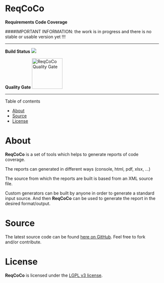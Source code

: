 # ReqCoCo
**Requirements Code Coverage**


####IMPORTANT INFORMATION: the work is in progress and there is no stable or usable version yet !!! 

----------

**Build Status** <a target="_blank" href ="https://travis-ci.org/paissad/reqcoco"><img src="https://travis-ci.org/paissad/reqcoco.svg?branch=master" /></a>

**Quality Gate** <a target="_blank" href="https://sonarqube.com/dashboard?id=net.paissad.tools.reqcoco%3Areqcoco-parent"><img alt="ReqCoCo Quality Gate" src="https://www.sonarqube.org/assets/logo-31ad3115b1b4b120f3d1efd63e6b13ac9f1f89437f0cf6881cc4d8b5603a52b4.svg" width="100px"></a>

----------

Table of contents

- [About](#about)
- [Source](#source)
- [License](#license)


# About

**ReqCoCo** is a set of tools which helps to generate reports of code coverage.

The reports can generated in different ways (console, html, pdf, xlsx, ...)

The source from which the reports are built is based from an XML source file.

Custom generators can be built by anyone in order to generate a standard input source. And then **ReqCoCo** can be used to generate the report in the
desired format/output.


# Source

The latest source code can be found [here on GitHub](https://github.com/paissad/reqcoco "ReqCoCo"). Feel free to fork and/or contribute.

# License

**ReqCoCo** is licensed under the [LGPL v3 license](https://raw.githubusercontent.com/paissad/reqcoco/master/LICENSE "License"). 
